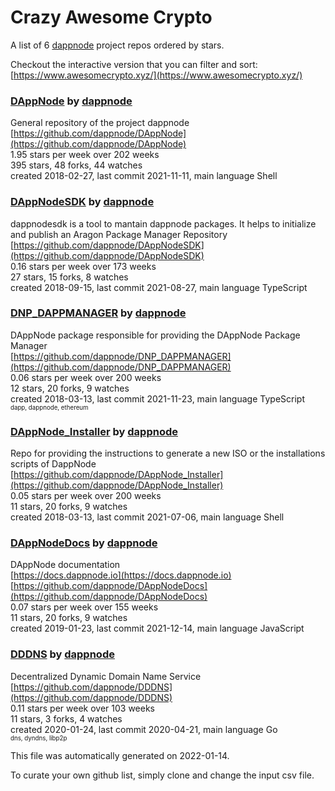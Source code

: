 # Crazy Awesome Crypto
A list of 6 [dappnode](https://github.com/dappnode) project repos ordered by stars.  

Checkout the interactive version that you can filter and sort: 
[https://www.awesomecrypto.xyz/](https://www.awesomecrypto.xyz/)  


### [DAppNode](https://github.com/dappnode/DAppNode) by [dappnode](https://github.com/dappnode)  
General repository of the project dappnode  
[https://github.com/dappnode/DAppNode](https://github.com/dappnode/DAppNode)  
1.95 stars per week over 202 weeks  
395 stars, 48 forks, 44 watches  
created 2018-02-27, last commit 2021-11-11, main language Shell  


### [DAppNodeSDK](https://github.com/dappnode/DAppNodeSDK) by [dappnode](https://github.com/dappnode)  
dappnodesdk is a tool to mantain dappnode packages. It helps to initialize and publish an Aragon Package Manager Repository  
[https://github.com/dappnode/DAppNodeSDK](https://github.com/dappnode/DAppNodeSDK)  
0.16 stars per week over 173 weeks  
27 stars, 15 forks, 8 watches  
created 2018-09-15, last commit 2021-08-27, main language TypeScript  


### [DNP_DAPPMANAGER](https://github.com/dappnode/DNP_DAPPMANAGER) by [dappnode](https://github.com/dappnode)  
DAppNode package responsible for providing the DAppNode Package Manager  
[https://github.com/dappnode/DNP_DAPPMANAGER](https://github.com/dappnode/DNP_DAPPMANAGER)  
0.06 stars per week over 200 weeks  
12 stars, 20 forks, 9 watches  
created 2018-03-13, last commit 2021-11-23, main language TypeScript  
<sub><sup>dapp, dappnode, ethereum</sup></sub>


### [DAppNode_Installer](https://github.com/dappnode/DAppNode_Installer) by [dappnode](https://github.com/dappnode)  
Repo for providing the instructions to generate a new ISO or the installations scripts of DappNode   
[https://github.com/dappnode/DAppNode_Installer](https://github.com/dappnode/DAppNode_Installer)  
0.05 stars per week over 200 weeks  
11 stars, 20 forks, 9 watches  
created 2018-03-13, last commit 2021-07-06, main language Shell  


### [DAppNodeDocs](https://github.com/dappnode/DAppNodeDocs) by [dappnode](https://github.com/dappnode)  
DAppNode documentation  
[https://docs.dappnode.io](https://docs.dappnode.io)  
[https://github.com/dappnode/DAppNodeDocs](https://github.com/dappnode/DAppNodeDocs)  
0.07 stars per week over 155 weeks  
11 stars, 20 forks, 9 watches  
created 2019-01-23, last commit 2021-12-14, main language JavaScript  


### [DDDNS](https://github.com/dappnode/DDDNS) by [dappnode](https://github.com/dappnode)  
Decentralized Dynamic Domain Name Service  
[https://github.com/dappnode/DDDNS](https://github.com/dappnode/DDDNS)  
0.11 stars per week over 103 weeks  
11 stars, 3 forks, 4 watches  
created 2020-01-24, last commit 2020-04-21, main language Go  
<sub><sup>dns, dyndns, libp2p</sup></sub>


This file was automatically generated on 2022-01-14.  

To curate your own github list, simply clone and change the input csv file.  